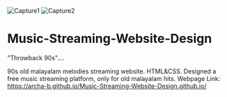 ![Capture1](https://user-images.githubusercontent.com/118710462/209947057-2b3c0358-753b-4139-809b-8f9a0ac038a0.PNG)
![Capture2](https://user-images.githubusercontent.com/118710462/209947304-bf2b46a6-b5a6-4dd6-b5ac-99cb633e6973.PNG)


# Music-Streaming-Website-Design

"Throwback 90s"....

90s old malayalam melodies streaming website. HTML&amp;CSS.
Designed a free music streaming platform, only for old malayalam hits.
Webpage Link: https://archa-b.github.io/Music-Streaming-Website-Design.github.io/
